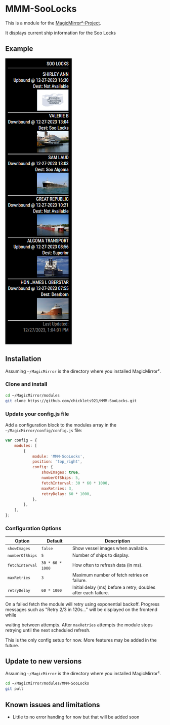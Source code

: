 # MMM-SooLocks

This is a module for the [MagicMirror²-Project](https://github.com/MichMich/MagicMirror/).

It displays current ship information for the Soo Locks

## Example

![](data/ship_data.png)

## Installation

Assuming `~/MagicMirror` is the directory where you installed MagicMirror².

### Clone and install

```bash
cd ~/MagicMirror/modules
git clone https://github.com/chicklets921/MMM-SooLocks.git
```

### Update your config.js file

Add a configuration block to the modules array in the `~/MagicMirror/config/config.js` file:

```js
var config = {
    modules: [
        {
            module: 'MMM-SooLocks',
            position: 'top_right',
            config: {
                showImages: true,
                numberOfShips: 5,
                fetchInterval: 30 * 60 * 1000,
                maxRetries: 3,
                retryDelay: 60 * 1000,
            },
        },
    ],
};
```

### Configuration Options

| Option | Default | Description |
|--------|---------|-------------|
| `showImages` | `false` | Show vessel images when available. |
| `numberOfShips` | `5` | Number of ships to display. |
| `fetchInterval` | `30 * 60 * 1000` | How often to refresh data (in ms). |
| `maxRetries` | `3` | Maximum number of fetch retries on failure. |
| `retryDelay` | `60 * 1000` | Initial delay (ms) before a retry; doubles after each failure. |

On a failed fetch the module will retry using exponential backoff. Progress
messages such as "Retry 2/3 in 120s..." will be displayed on the frontend while

waiting between attempts. After `maxRetries` attempts the module stops retrying
until the next scheduled refresh.

This is the only config setup for now. More features may be added in the future.

## Update to new versions

Assuming `~/MagicMirror` is the directory where you installed MagicMirror².

```bash
cd ~/MagicMirror/modules/MMM-SooLocks
git pull
```

## Known issues and limitations

-   Little to no error handing for now but that will be added soon
